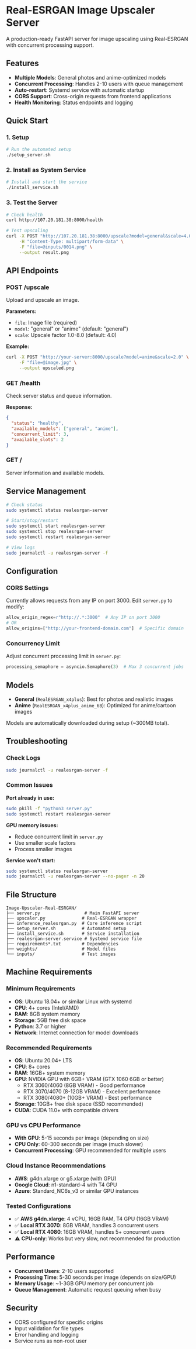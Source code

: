 # Real-ESRGAN Image Upscaler Server

A production-ready FastAPI server for image upscaling using Real-ESRGAN with concurrent processing support.

## Features

- **Multiple Models**: General photos and anime-optimized models
- **Concurrent Processing**: Handles 2-10 users with queue management
- **Auto-restart**: Systemd service with automatic startup
- **CORS Support**: Cross-origin requests from frontend applications
- **Health Monitoring**: Status endpoints and logging

## Quick Start

### 1. Setup
```bash
# Run the automated setup
./setup_server.sh
```

### 2. Install as System Service
```bash
# Install and start the service
./install_service.sh
```

### 3. Test the Server
```bash
# Check health
curl http://107.20.181.38:8000/health

# Test upscaling
curl -X POST "http://107.20.181.38:8000/upscale?model=general&scale=4.0" \
     -H "Content-Type: multipart/form-data" \
     -F "file=@inputs/0014.png" \
     --output result.png
```

## API Endpoints

### POST /upscale
Upload and upscale an image.

**Parameters:**
- `file`: Image file (required)
- `model`: "general" or "anime" (default: "general")
- `scale`: Upscale factor 1.0-8.0 (default: 4.0)

**Example:**
```bash
curl -X POST "http://your-server:8000/upscale?model=anime&scale=2.0" \
     -F "file=@image.jpg" \
     --output upscaled.png
```

### GET /health
Check server status and queue information.

**Response:**
```json
{
  "status": "healthy",
  "available_models": ["general", "anime"],
  "concurrent_limit": 3,
  "available_slots": 2
}
```

### GET /
Server information and available models.

## Service Management

```bash
# Check status
sudo systemctl status realesrgan-server

# Start/stop/restart
sudo systemctl start realesrgan-server
sudo systemctl stop realesrgan-server
sudo systemctl restart realesrgan-server

# View logs
sudo journalctl -u realesrgan-server -f
```

## Configuration

### CORS Settings
Currently allows requests from any IP on port 3000. Edit `server.py` to modify:

```python
allow_origin_regex=r"http://.*:3000"  # Any IP on port 3000
# OR
allow_origins=["http://your-frontend-domain.com"]  # Specific domain
```

### Concurrency Limit
Adjust concurrent processing limit in `server.py`:

```python
processing_semaphore = asyncio.Semaphore(3)  # Max 3 concurrent jobs
```

## Models

- **General** (`RealESRGAN_x4plus`): Best for photos and realistic images
- **Anime** (`RealESRGAN_x4plus_anime_6B`): Optimized for anime/cartoon images

Models are automatically downloaded during setup (~300MB total).

## Troubleshooting

### Check Logs
```bash
sudo journalctl -u realesrgan-server -f
```

### Common Issues

**Port already in use:**
```bash
sudo pkill -f "python3 server.py"
sudo systemctl restart realesrgan-server
```

**GPU memory issues:**
- Reduce concurrent limit in `server.py`
- Use smaller scale factors
- Process smaller images

**Service won't start:**
```bash
sudo systemctl status realesrgan-server
sudo journalctl -u realesrgan-server --no-pager -n 20
```

## File Structure

```
Image-Upscaler-Real-ESRGAN/
├── server.py                 # Main FastAPI server
├── upscaler.py              # Real-ESRGAN wrapper
├── inference_realesrgan.py  # Core inference script
├── setup_server.sh          # Automated setup
├── install_service.sh       # Service installation
├── realesrgan-server.service # Systemd service file
├── requirements*.txt        # Dependencies
├── weights/                 # Model files
└── inputs/                  # Test images
```

## Machine Requirements

### Minimum Requirements
- **OS**: Ubuntu 18.04+ or similar Linux with systemd
- **CPU**: 4+ cores (Intel/AMD)
- **RAM**: 8GB system memory
- **Storage**: 5GB free disk space
- **Python**: 3.7 or higher
- **Network**: Internet connection for model downloads

### Recommended Requirements
- **OS**: Ubuntu 20.04+ LTS
- **CPU**: 8+ cores
- **RAM**: 16GB+ system memory
- **GPU**: NVIDIA GPU with 6GB+ VRAM (GTX 1060 6GB or better)
  - RTX 3060/4060 (8GB VRAM) - Good performance
  - RTX 3070/4070 (8-12GB VRAM) - Excellent performance
  - RTX 3080/4080+ (10GB+ VRAM) - Best performance
- **Storage**: 10GB+ free disk space (SSD recommended)
- **CUDA**: CUDA 11.0+ with compatible drivers

### GPU vs CPU Performance
- **With GPU**: 5-15 seconds per image (depending on size)
- **CPU Only**: 60-300 seconds per image (much slower)
- **Concurrent Processing**: GPU recommended for multiple users

### Cloud Instance Recommendations
- **AWS**: g4dn.xlarge or g5.xlarge (with GPU)
- **Google Cloud**: n1-standard-4 with T4 GPU
- **Azure**: Standard_NC6s_v3 or similar GPU instances

### Tested Configurations
- ✅ **AWS g4dn.xlarge**: 4 vCPU, 16GB RAM, T4 GPU (16GB VRAM)
- ✅ **Local RTX 3070**: 8GB VRAM, handles 3 concurrent users
- ✅ **Local RTX 4080**: 16GB VRAM, handles 5+ concurrent users
- ⚠️ **CPU-only**: Works but very slow, not recommended for production

## Performance

- **Concurrent Users**: 2-10 users supported
- **Processing Time**: 5-30 seconds per image (depends on size/GPU)
- **Memory Usage**: ~1-3GB GPU memory per concurrent job
- **Queue Management**: Automatic request queuing when busy

## Security

- CORS configured for specific origins
- Input validation for file types
- Error handling and logging
- Service runs as non-root user